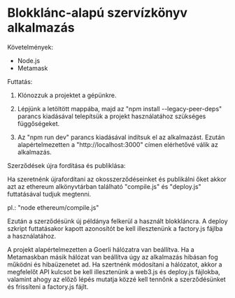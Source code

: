 # Blokklánc-alapú szervízkönyv alkalmazás

Követelmények:
 - Node.js
 - Metamask

Futtatás:

1. Klónozzuk a projektet a gépünkre.

2. Lépjünk a letöltött mappába, majd az "npm install --legacy-peer-deps" parancs kiadásával telepítsük a projekt használatához szükséges függőségeket.

3. Az "npm run dev" parancs kiadásával indítsuk el az alkalmazást. Ezután alapértelmezetten a "http://localhost:3000" címen elérhetővé válik az alkalmazás.

Szerződések újra fordítása és publiklása:

Ha szeretnénk újrafordítani az okosszerződéseinket és publikálni őket akkor azt az ethereum alkönyvtárban található "compile.js" és "deploy.js" futtatásával tudjuk megtenni.

pl.: "node ethereum/compile.js"

Ezután a szerződésünk új példánya felkerül a használt blokkláncra. A deploy szkript futtatásakor kapott azonosítót be kell illesztenünk a factory.js fájlba a használatához.


A projekt alapértelmezetten a Goerli hálózatra van beállítva. Ha a Metamaskban másik hálózat van beállítva úgy az alkalmazás hibásan fog működni és hibaüzenetet ad. Ha szertnénk módosítani a hálózatot, akkor a megfelelőt API kulcsot be kell illesztenünk a web3.js és deploy.js fájlokba, valamint ahogy az előző lépés mutatja közzé kell tennőnk a szerződésünket és frissíteni a factory.js fájlt.
